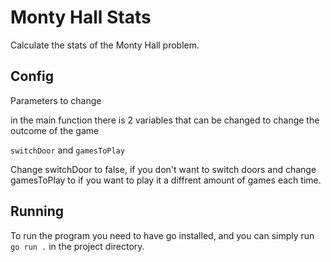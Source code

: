 # Monty Hall Stats
Calculate the stats of the Monty Hall problem.

## Config

Parameters to change

in the main function there is 2 variables that can be changed to change the outcome of the game

`switchDoor` and `gamesToPlay`

Change switchDoor to false, if you don't want to switch doors and change gamesToPlay to if you want to play it a diffrent amount of games each time.


## Running
To run the program you need to have go installed, and you can simply run `go run .` in the project directory.
